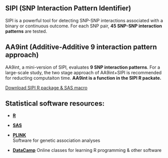 
## **SIPI** (SNP Interaction Pattern Identifier) 
SIPI is a powerful tool for detecting SNP-SNP interactions associated with a binary or continuous outcome. For each SNP pair, **45 SNP-SNP interaction patterns** are tested.  


## **AA9int** (Additive-Additive 9 interaction pattern approach) 
AA9int, a mini-version of SIPI, evaluates **9 SNP interaction patterns**. For a large-scale study, the two stage approach of AA9int+SIPI is recommended for reducting computaiton time. **AA9int is a function in the SIPI R packate.**  

[Download SIPI R package & SAS macro](https://github.com/LinHuiyi/SIPI)  



## **Statistical software resources:**

- [**R**](https://www.r-project.org/)

- [**SAS**](https://www.sas.com/en_us/solutions/analytics.html)

- [**PLINK**](https://www.cog-genomics.org/plink/2.0/)  
  Software for genetic association analyses

- [**DataCamp**](https://www.datacamp.com/home/) 
   Online classes for learning R programming & other software  

